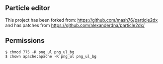 Particle editor
---------------

This project has been forked from: https://github.com/mash76/particle2dx
and has patches from https://github.com/alexanderdna/particle2dx/

Permissions
-----------

    $ chmod 775 -R png_ul png_ul_bg
    $ chown apache:apache -R png_ul png_ul_bg
